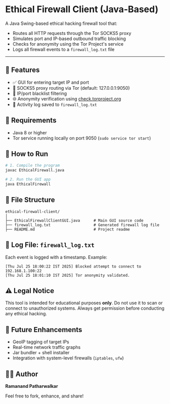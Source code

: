 # Ethical Firewall Client (Java-Based)



A Java Swing-based ethical hacking firewall tool that:

- Routes all HTTP requests through the Tor SOCKS5 proxy
- Simulates port and IP-based outbound traffic blocking
- Checks for anonymity using the Tor Project's service
- Logs all firewall events to a `firewall_log.txt` file

---



## 🔧 Features

- ✅ GUI for entering target IP and port
- 🔐 SOCKS5 proxy routing via Tor (default: 127.0.0.1:9050)
- 🚫 IP/port blacklist filtering
- 🌐 Anonymity verification using [check.torproject.org](https://check.torproject.org/)
- 📄 Activity log saved to `firewall_log.txt`

## 🚀 Requirements

- Java 8 or higher
- Tor service running locally on port 9050 (`sudo service tor start`)

## 🧪 How to Run

```bash
# 1. Compile the program
javac EthicalFirewall.java

# 2. Run the GUI app
java EthicalFirewall
```

## 📁 File Structure

```
ethical-firewall-client/
│
├── EthicalFirewallClientGUI.java      # Main GUI source code
├── firewall_log.txt                   # Generated firewall log file
├── README.md                          # Project readme

```

## 📓 Log File: `firewall_log.txt`

Each event is logged with a timestamp. Example:

```
[Thu Jul 25 18:00:22 IST 2025] Blocked attempt to connect to 192.168.1.100:22
[Thu Jul 25 18:01:10 IST 2025] Tor anonymity validated.
```


## ⚠️ Legal Notice

This tool is intended for educational purposes **only**. Do not use it to scan or connect to unauthorized systems. Always get permission before conducting any ethical hacking.

## 📌 Future Enhancements

- GeoIP tagging of target IPs
- Real-time network traffic graphs
- Jar bundler + shell installer
- Integration with system-level firewalls (`iptables`, `ufw`)

## 👨‍💻 Author

**Ramanand Patharwalkar**


Feel free to fork, enhance, and share!



